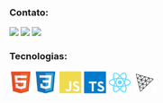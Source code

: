 ### Contato:

<div>
<a href="https://www.linkedin.com/in/s1lviuz/" target="_blank"><img src="https://img.shields.io/badge/-LinkedIn-%230077B5?style=for-the-badge&logo=linkedin&logoColor=white" target="_blank"></a>
<a href="discordapp.com/users/186968868013473792" target="_blank"><img src="https://img.shields.io/badge/Discord-7289DA?style=for-the-badge&logo=discord&logoColor=white"></a>
<a href = "mailto:silviojraraujo@gmail.com"><img src="https://img.shields.io/badge/Gmail-D14836?style=for-the-badge&logo=gmail&logoColor=white" target="_blank](https://img.shields.io/badge/Gmail-D14836?style=for-the-badge&logo=gmail&logoColor=white"></a>   
</div>

### Tecnologias:
 
<div style="display: inline_block">
  <img align="center" style="pointer-events: none; cursor: default;" alt="HTML" width="40" src="https://raw.githubusercontent.com/devicons/devicon/master/icons/html5/html5-original.svg"/>
  <img align="center" style="pointer-events: none; cursor: default;" alt="CSS" width="40" src="https://raw.githubusercontent.com/devicons/devicon/master/icons/css3/css3-original.svg"/>
  <img align="center" style="pointer-events: none; cursor: default;" alt="Js" width="40" src="https://raw.githubusercontent.com/devicons/devicon/master/icons/javascript/javascript-plain.svg"/>
  <img align="center" style="pointer-events: none; cursor: default;" alt="Ts" width="40" src="https://raw.githubusercontent.com/devicons/devicon/master/icons/typescript/typescript-original.svg"/>
  <img align="center" style="pointer-events: none; cursor: default;" alt="React" width="40" src="https://raw.githubusercontent.com/devicons/devicon/master/icons/react/react-original.svg"/>
  <img align="center" style="pointer-events: none; cursor: default;" alt="Threejs" width="40" src="https://raw.githubusercontent.com/devicons/devicon/master/icons/threejs/threejs-original.svg"/>
</div>
